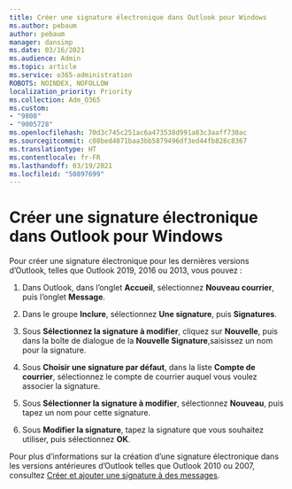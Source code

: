 ```yaml
---
title: Créer une signature électronique dans Outlook pour Windows
ms.author: pebaum
author: pebaum
manager: dansimp
ms.date: 03/16/2021
ms.audience: Admin
ms.topic: article
ms.service: o365-administration
ROBOTS: NOINDEX, NOFOLLOW
localization_priority: Priority
ms.collection: Adm_O365
ms.custom:
- "9808"
- "9005728"
ms.openlocfilehash: 70d3c745c251ac6a473538d991a83c3aaff730ac
ms.sourcegitcommit: c08bed4071baa3bb5879496df3ed44fb828c8367
ms.translationtype: HT
ms.contentlocale: fr-FR
ms.lasthandoff: 03/19/2021
ms.locfileid: "50897699"
---
```

# <a name="create-an-email-signature-in-outlook-for-windows"></a>Créer une signature électronique dans Outlook pour Windows

Pour créer une signature électronique pour les dernières versions d’Outlook, telles que Outlook 2019, 2016 ou 2013, vous pouvez :

1. Dans Outlook, dans l’onglet **Accueil**, sélectionnez **Nouveau courrier**, puis l’onglet **Message**.

1. Dans le groupe **Inclure**, sélectionnez **Une signature**, puis **Signatures**.

1. Sous **Sélectionnez la signature à modifier**, cliquez sur **Nouvelle**, puis dans la boîte de dialogue de la **Nouvelle Signature**,saisissez un nom pour la signature.

1. Sous **Choisir une signature par défaut**, dans la liste **Compte de courrier**, sélectionnez le compte de courrier auquel vous voulez associer la signature.

1. Sous **Sélectionner la signature à modifier**, sélectionnez **Nouveau**, puis tapez un nom pour cette signature.

1. Sous **Modifier la signature**, tapez la signature que vous souhaitez utiliser, puis sélectionnez **OK**.

Pour plus d’informations sur la création d’une signature électronique dans les versions antérieures d’Outlook telles que Outlook 2010 ou 2007, consultez [Créer et ajouter une signature à des messages](https://support.microsoft.com/office/8ee5d4f4-68fd-464a-a1c1-0e1c80bb27f2#ID0EAADAAA=Office_2007_-_2010).

